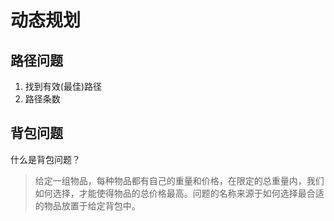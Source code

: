 # 动态规划

## 路径问题

1. 找到有效(最佳)路径
2. 路径条数

## 背包问题

什么是背包问题？

> 给定一组物品，每种物品都有自己的重量和价格，在限定的总重量内，我们如何选择，才能使得物品的总价格最高。问题的名称来源于如何选择最合适的物品放置于给定背包中。